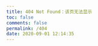 ```yaml
---
title: 404 Not Found：该页无法显示
toc: false
comments: false
permalink: /404
date: 2020-09-01 12:14:35
---
```

<!DOCTYPE html>
<html>
    <head>
         <meta charset="UTF-8" />
         <title>404</title>
    </head>
    <body>
         <script type="text/javascript" src="//qzonestyle.gtimg.cn/qzone/hybrid/app/404/search_children.js" homePageName="返回首页" homePageUrl="https://darkalexwang.githubs.io"></script>
	</body>
</html>
